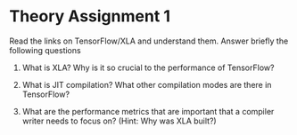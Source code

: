 # Theory Assignment 1
Read the links on TensorFlow/XLA and understand them. Answer briefly the following questions

1. What is XLA? Why is it so crucial to the performance of TensorFlow?

2. What is JIT compilation? What other compilation modes are there in TensorFlow?

3. What are the performance metrics that are important that a compiler writer needs to focus on? (Hint: Why was XLA built?)
